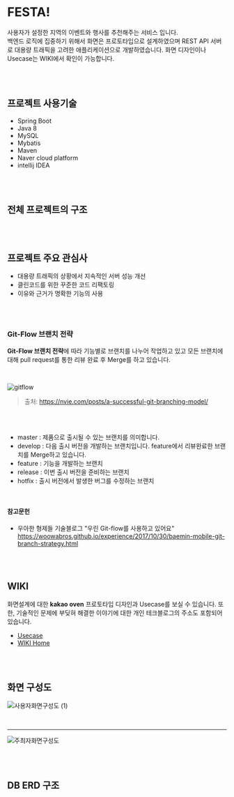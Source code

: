 # FESTA! 

사용자가 설정한 지역의 이벤트와 행사를 추천해주는 서비스 입니다.    
백엔드 로직에 집중하기 위해서 화면은 프로토타입으로 설계하였으며 
REST API 서버로 대용량 트래픽을 고려한 애플리케이션으로 개발하였습니다. 
화면 디자인이나 Usecase는 WIKI에서 확인이 가능합니다.

<br>
<br>

## 프로젝트 사용기술 
- Spring Boot
- Java 8
- MySQL
- Mybatis
- Maven
- Naver cloud platform 
- intellij IDEA

<br>
<br>

## 전체 프로젝트의 구조

<br>
<br>


## 프로젝트 주요 관심사

- 대용량 트래픽의 상황에서 지속적인 서버 성능 개선
- 클린코드를 위한 꾸준한 코드 리팩토링 
- 이유와 근거가 명확한 기능의 사용

<br>
<br>


### Git-Flow 브랜치 전략

**Git-Flow 브랜치 전략**에 따라 기능별로 브랜치를 나누어 작업하고 있고 
모든 브랜치에 대해 pull request를 통한 리뷰 완료 후 Merge를 하고 있습니다.

<br>

![gitflow](https://user-images.githubusercontent.com/58355531/94992578-f14d4000-05c5-11eb-9ab1-527abc06d8b2.PNG)
> 출처: https://nvie.com/posts/a-successful-git-branching-model/

<br>
<br>

- master : 제품으로 출시될 수 있는 브랜치를 의미합니다. 
- develop : 다음 출시 버전을 개발하는 브랜치입니다. feature에서 리뷰완료한 브랜치를 Merge하고 있습니다.
- feature : 기능을 개발하는 브랜치
- release : 이번 출시 버전을 준비하는 브랜치
- hotfix : 출시 버전에서 발생한 버그를 수정하는 브랜치

<br>

#### 참고문헌
- 우아한 형제들 기술블로그 "우린 Git-flow를 사용하고 있어요" 
<https://woowabros.github.io/experience/2017/10/30/baemin-mobile-git-branch-strategy.html>

<br>
<br>

## WIKI

화면설계에 대한 **kakao oven** 프로토타입 디자인과 Usecase를 보실 수 있습니다.
또한, 기술적인 문제에 부딪혀 해결한 이야기에 대한 개인 테크블로그의 주소도 포함되어있습니다.

 - [Usecase](https://github.com/f-lab-edu/event-recommender-festa/wiki/Usecase)
 - [WIKI Home](https://github.com/f-lab-edu/event-recommender-festa/wiki)
 
<br>
<br>

## 화면 구성도

![사용자화면구성도 (1)](https://user-images.githubusercontent.com/58355531/93668916-f5a83200-faca-11ea-87ac-e72e55daffa5.png)

<br>

___


![주최자화면구성도](https://user-images.githubusercontent.com/58355531/93669060-2472d800-facc-11ea-977d-fc679c0519f0.png)

<br>
<br>

## DB ERD 구조

<br>
<br>

